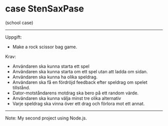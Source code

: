 # case StenSaxPase
(school case)

---

Uppgift:
* Make a rock scissor bag game.

Krav:
* Användaren ska kunna starta ett spel
* Användaren ska kunna starta om ett spel utan att ladda om sidan.
* Användaren ska kunna ha olika speldrag.
* Användaren ska få en fördröjd feedback efter speldrag om spelet tillstånd.
* Dator-motståndarens motdrag ska bero på ett random värde.
* Användaren ska kunna välja minst tre olika alternativ
* Varje speldrag ska vinna över ett drag och förlora mot ett annat.
---
Note: My second project using Node.js.
